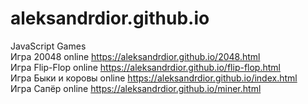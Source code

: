 # aleksandrdior.github.io
JavaScript Games <br>
Игра 20048 online https://aleksandrdior.github.io/2048.html <br>
Игра Flip-Flop online https://aleksandrdior.github.io/flip-flop.html <br>
Игра Быки и коровы online https://aleksandrdior.github.io/index.html <br>
Игра Сапёр online https://aleksandrdior.github.io/miner.html <br>

